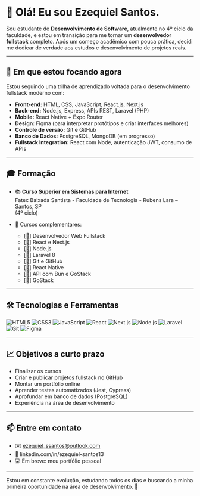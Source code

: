 # 👋 Olá! Eu sou Ezequiel Santos.

Sou estudante de **Desenvolvimento de Software**, atualmente no 4º ciclo da faculdade, e estou em transição para me tornar um **desenvolvedor fullstack** completo. Após um começo acadêmico com pouca prática, decidi me dedicar de verdade aos estudos e desenvolvimento de projetos reais.

---

## 🚀 Em que estou focando agora

Estou seguindo uma trilha de aprendizado voltada para o desenvolvimento fullstack moderno com:

- **Front-end:** HTML, CSS, JavaScript, React.js, Next.js
- **Back-end:** Node.js, Express, APIs REST, Laravel (PHP)
- **Mobile:** React Native + Expo Router
- **Design:** Figma (para interpretar protótipos e criar interfaces melhores)
- **Controle de versão:** Git e GitHub
- **Banco de Dados:** PostgreSQL, MongoDB (em progresso)
- **Fullstack Integration:** React com Node, autenticação JWT, consumo de APIs

---

## 🎓 Formação

- 📚 **Curso Superior em Sistemas para Internet**  
  Fatec Baixada Santista - Faculdade de Tecnologia - Rubens Lara – Santos, SP  
  (4º ciclo)

- 📘 Cursos complementares:
  - [🔄] Desenvolvedor Web Fullstack
  - [🔄] React e Next.js 
  - [🔄] Node.js 
  - [🔄] Laravel 8 
  - [🔄] Git e GitHub 
  - [🔄] React Native 
  - [🔄] API com Bun e GoStack
  - [🔄] GoStack 

---

## 🛠️ Tecnologias e Ferramentas

![HTML5](https://img.shields.io/badge/-HTML5-E34F26?style=flat&logo=html5&logoColor=white)
![CSS3](https://img.shields.io/badge/-CSS3-1572B6?style=flat&logo=css3)
![JavaScript](https://img.shields.io/badge/-JavaScript-F7DF1E?style=flat&logo=javascript&logoColor=black)
![React](https://img.shields.io/badge/-React-20232A?style=flat&logo=react)
![Next.js](https://img.shields.io/badge/-Next.js-000000?style=flat&logo=next.js)
![Node.js](https://img.shields.io/badge/-Node.js-339933?style=flat&logo=node.js&logoColor=white)
![Laravel](https://img.shields.io/badge/-Laravel-F55247?style=flat&logo=laravel&logoColor=white)
![Git](https://img.shields.io/badge/-Git-F05032?style=flat&logo=git&logoColor=white)
![Figma](https://img.shields.io/badge/-Figma-000000?style=flat&logo=figma)

---

## 📈 Objetivos a curto prazo

- Finalizar os cursos
- Criar e publicar projetos fullstack no GitHub
- Montar um portfólio online
- Aprender testes automatizados (Jest, Cypress)
- Aprofundar em banco de dados (PostgreSQL)
- Experiência na área de desenvolvimento
---

## 📫 Entre em contato

- ✉️ ezequiel_ssantos@outlook.com
- 💼 linkedin.com/in/ezequiel-santos13
- 💻 Em breve: meu portfólio pessoal

---

Estou em constante evolução, estudando todos os dias e buscando a minha primeira oportunidade na área de desenvolvimento. 🚀

